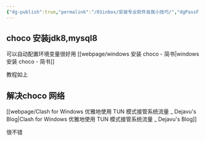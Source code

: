 ```yaml
---
{"dg-publish":true,"permalink":"/01inbox/安装专业软件自我小技巧/","dgPassFrontmatter":true}
---
```



## choco 安装jdk8,mysql8

可以自动配置环境变量很好用
[[webpage/windows 安装 choco - 简书\|windows 安装 choco - 简书]]

教程如上

## 解决choco 网络

[[webpage/Clash for Windows 优雅地使用 TUN 模式接管系统流量 _ Dejavu's Blog\|Clash for Windows 优雅地使用 TUN 模式接管系统流量 _ Dejavu's Blog]]

很不错
